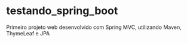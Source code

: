 # testando_spring_boot
Primeiro projeto web desenvolvido com Spring MVC, utilizando Maven, ThymeLeaf e JPA
